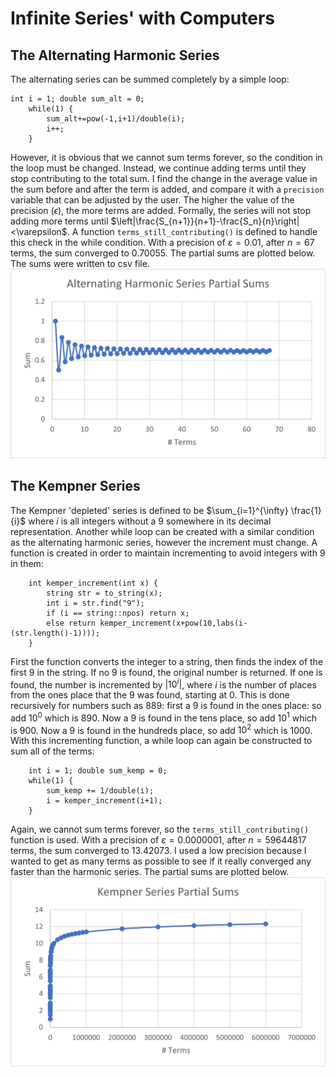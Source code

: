 # Infinite Series' with Computers

## The Alternating Harmonic Series
The alternating series can be summed completely by a simple loop:
```
int i = 1; double sum_alt = 0;
    while(1) {
        sum_alt+=pow(-1,i+1)/double(i);
        i++;
    }
```
However, it is obvious that we cannot sum terms forever, so the condition in the loop must be changed. Instead, we continue adding terms until they stop contributing to the total sum. I find the change in the average value in the sum before and after the term is added, and compare it with a `precision` variable that can be adjusted by the user. The higher the value of the precision ($\epsilon$), the more terms are added. Formally, the series will not stop adding more terms until $\left|\frac{S_{n+1}}{n+1}-\frac{S_n}{n}\right|<\varepsilon$. A function `terms_still_contributing()` is defined to handle this check in the while condition. With a precision of $\varepsilon = 0.01$, after $n = 67$ terms, the sum converged to $0.70055$. The partial sums are plotted below. The sums were written to csv file. 
![Alternating Series Partial Sums](hw1-alt.jpg)
## The Kempner Series
The Kempner 'depleted' series is defined to be $\sum_{i=1}^{\infty} \frac{1}{i}$ where $i$ is all integers without a $9$ somewhere in its decimal representation. Another while loop can be created with a similar condition as the alternating harmonic series, however the increment must change. A function is created in order to maintain incrementing to avoid integers with $9$ in them:
```
    int kemper_increment(int x) {
        string str = to_string(x);
        int i = str.find("9");
        if (i == string::npos) return x;
        else return kemper_increment(x+pow(10,labs(i-(str.length()-1))));  
    }
```
First the function converts the integer to a string, then finds the index of the first $9$ in the string. If no $9$ is found, the original number is returned. If one is found, the number is incremented by $|10^{i}|$, where $i$ is the number of places from the ones place that the $9$ was found, starting at $0$. This is done recursively for numbers such as $889$: first a $9$ is found in the ones place: so add $10^0$ which is $890$. Now a $9$ is found in the tens place, so add $10^1$ which is $900$. Now a $9$ is found in the hundreds place, so add $10^2$ which is $1000$. With this incrementing function, a while loop can again be constructed to sum all of the terms:
```
    int i = 1; double sum_kemp = 0;
    while(1) {
        sum_kemp += 1/double(i);
        i = kemper_increment(i+1);
    }
```
Again, we cannot sum terms forever, so the `terms_still_contributing()` function is used. With a precision of $\varepsilon = 0.0000001$, after $n = 59644817$ terms, the sum converged to $13.42073$. I used a low precision because I wanted to get as many terms as possible to see if it really converged any faster than the harmonic series. The partial sums are plotted below. 
![Kempner Series Partial Sums](hw1-kemp.jpg)